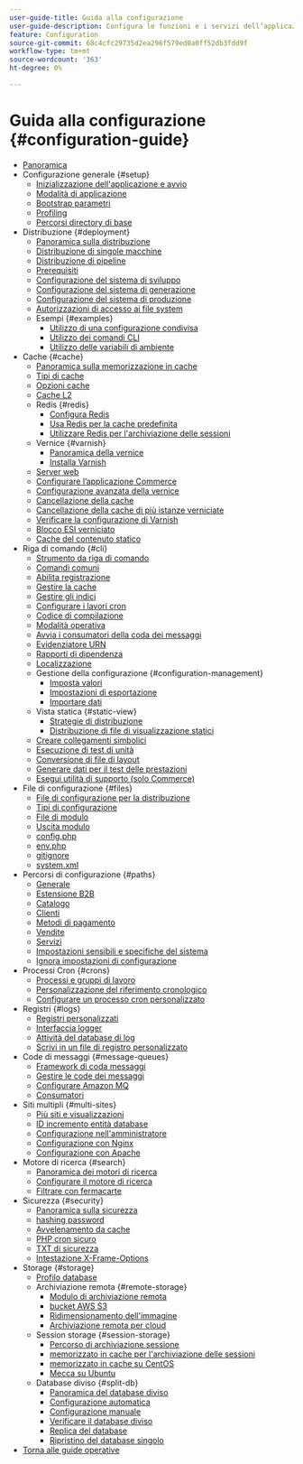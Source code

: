 ```yaml
---
user-guide-title: Guida alla configurazione
user-guide-description: Configura le funzioni e i servizi dell’applicazione Adobe Commerce o Magenti Open Source.
feature: Configuration
source-git-commit: 68c4cfc29735d2ea296f579ed0a0ff52db3fdd9f
workflow-type: tm+mt
source-wordcount: '363'
ht-degree: 0%

---
```



# Guida alla configurazione {#configuration-guide}

+ [Panoramica](overview.md)
+ Configurazione generale {#setup}
   + [Inizializzazione dell&#39;applicazione e avvio](bootstrap/initialization.md)
   + [Modalità di applicazione](bootstrap/application-modes.md)
   + [Bootstrap parametri](bootstrap/set-parameters.md)
   + [Profiling](bootstrap/mage-profiler.md)
   + [Percorsi directory di base](bootstrap/mage-directory.md)
+ Distribuzione {#deployment}
   + [Panoramica sulla distribuzione](deployment/overview.md)
   + [Distribuzione di singole macchine](deployment/single-machine.md)
   + [Distribuzione di pipeline](deployment/technical-details.md)
   + [Prerequisiti](deployment/prerequisites.md)
   + [Configurazione del sistema di sviluppo](deployment/development-system.md)
   + [Configurazione del sistema di generazione](deployment/build-system.md)
   + [Configurazione del sistema di produzione](deployment/production-system.md)
   + [Autorizzazioni di accesso ai file system](deployment/file-system-permissions.md)
   + Esempi {#examples}
      + [Utilizzo di una configurazione condivisa](deployment/example-shared-configuration.md)
      + [Utilizzo dei comandi CLI](deployment/example-using-cli.md)
      + [Utilizzo delle variabili di ambiente](deployment/example-environment-variables.md)
+ Cache {#cache}
   + [Panoramica sulla memorizzazione in cache](cache/caching-overview.md)
   + [Tipi di cache](cache/cache-types.md)
   + [Opzioni cache](cache/cache-options.md)
   + [Cache L2](cache/level-two-cache.md)
   + Redis {#redis}
      + [Configura Redis](cache/config-redis.md)
      + [Usa Redis per la cache predefinita](cache/redis-pg-cache.md)
      + [Utilizzare Redis per l&#39;archiviazione delle sessioni](cache/redis-session.md)
   + Vernice {#varnish}
      + [Panoramica della vernice](cache/config-varnish.md)
      + [Installa Varnish](cache/config-varnish-install.md)
   + [Server web](cache/config-varnish-server.md)
   + [Configurare l’applicazione Commerce](cache/configure-varnish-commerce.md)
   + [Configurazione avanzata della vernice](cache/config-varnish-advanced.md)
   + [Cancellazione della cache](cache/use-varnish-cache.md)
   + [Cancellazione della cache di più istanze verniciate](cache/use-multiple-varnish-cache.md)
   + [Verificare la configurazione di Varnish](cache/config-varnish-final.md)
   + [Blocco ESI verniciato](cache/use-varnish-esi.md)
   + [Cache del contenuto statico](cache/static-content-signing.md)
+ Riga di comando {#cli}
   + [Strumento da riga di comando](cli/config-cli.md)
   + [Comandi comuni](cli/common-cli-commands.md)
   + [Abilita registrazione](cli/enable-logging.md)
   + [Gestire la cache](cli/manage-cache.md)
   + [Gestire gli indici](cli/manage-indexers.md)
   + [Configurare i lavori cron](cli/configure-cron-jobs.md)
   + [Codice di compilazione](cli/code-compiler.md)
   + [Modalità operativa](cli/set-mode.md)
   + [Avvia i consumatori della coda dei messaggi](cli/start-message-queues.md)
   + [Evidenziatore URN](cli/urn-highlighter.md)
   + [Rapporti di dipendenza](cli/dependency-reports.md)
   + [Localizzazione](cli/localization.md)
   + Gestione della configurazione {#configuration-management}
      + [Imposta valori](cli/set-configuration-values.md)
      + [Impostazioni di esportazione](cli/export-configuration.md)
      + [Importare dati](cli/import-configuration.md)
   + Vista statica {#static-view}
      + [Strategie di distribuzione](cli/static-view-file-strategy.md)
      + [Distribuzione di file di visualizzazione statici](cli/static-view-file-deployment.md)
   + [Creare collegamenti simbolici](cli/create-symlinks.md)
   + [Esecuzione di test di unità](cli/unit-tests.md)
   + [Conversione di file di layout](cli/convert-layout-files.md)
   + [Generare dati per il test delle prestazioni](cli/generate-data.md)
   + [Esegui utilità di supporto (solo Commerce)](cli/run-support-utilities.md)
+ File di configurazione {#files}
   + [File di configurazione per la distribuzione](reference/deployment-files.md)
   + [Tipi di configurazione](reference/config-create-types.md)
   + [File di modulo](reference/module-files.md)
   + [Uscita modulo](reference/disable-module-output.md)
   + [config.php](reference/config-reference-configphp.md)
   + [env.php](reference/config-reference-envphp.md)
   + [gitignore](reference/config-reference-gitignore.md)
   + [system.xml](reference/config-reference-systemxml.md)
+ Percorsi di configurazione {#paths}
   + [Generale](reference/config-reference-general.md)
   + [Estensione B2B](reference/config-reference-b2b.md)
   + [Catalogo](reference/config-reference-catalog.md)
   + [Clienti](reference/config-reference-customers.md)
   + [Metodi di pagamento](reference/config-reference-payment.md)
   + [Vendite](reference/config-reference-sales.md)
   + [Servizi](reference/config-reference-services.md)
   + [Impostazioni sensibili e specifiche del sistema](reference/config-reference-sens.md)
   + [Ignora impostazioni di configurazione](reference/override-config-settings.md)
+ Processi Cron {#crons}
   + [Processi e gruppi di lavoro](cron/custom-cron.md)
   + [Personalizzazione del riferimento cronologico](cron/custom-cron-reference.md)
   + [Configurare un processo cron personalizzato](cron/custom-cron-tutorial.md)
+ Registri {#logs}
   + [Registri personalizzati](logs/custom-logging.md)
   + [Interfaccia logger](logs/logger-interface.md)
   + [Attività del database di log](logs/database-activity.md)
   + [Scrivi in un file di registro personalizzato](logs/custom-log-files.md)
+ Code di messaggi {#message-queues}
   + [Framework di coda messaggi](queues/message-queue-framework.md)
   + [Gestire le code dei messaggi](queues/manage-message-queues.md)
   + [Configurare Amazon MQ](queues/aws-mq.md)
   + [Consumatori](queues/consumers.md)
+ Siti multipli {#multi-sites}
   + [Più siti e visualizzazioni](multi-sites/ms-overview.md)
   + [ID incremento entità database](multi-sites/change-increment-id.md)
   + [Configurazione nell&#39;amministratore](multi-sites/ms-admin.md)
   + [Configurazione con Nginx](multi-sites/ms-nginx.md)
   + [Configurazione con Apache](multi-sites/ms-apache.md)
+ Motore di ricerca {#search}
   + [Panoramica dei motori di ricerca](search/overview-search.md)
   + [Configurare il motore di ricerca](search/configure-search-engine.md)
   + [Filtrare con fermacarte](search/search-stopwords.md)
+ Sicurezza {#security}
   + [Panoramica sulla sicurezza](security/overview.md)
   + [hashing password](security/password-hashing.md)
   + [Avvelenamento da cache](security/cache-poisoning.md)
   + [PHP cron sicuro](security/secure-cron-php.md)
   + [TXT di sicurezza](security/security-txt.md)
   + [Intestazione X-Frame-Options](security/xframe-options.md)
+ Storage {#storage}
   + [Profilo database](storage/db-profiler.md)
   + Archiviazione remota {#remote-storage}
      + [Modulo di archiviazione remota](remote-storage/remote-storage.md)
      + [bucket AWS S3](remote-storage/remote-storage-aws-s3.md)
      + [Ridimensionamento dell&#39;immagine](remote-storage/remote-storage-image-resize.md)
      + [Archiviazione remota per cloud](remote-storage/cloud-support.md)
   + Session storage {#session-storage}
      + [Percorso di archiviazione sessione](storage/sessions.md)
      + [memorizzato in cache per l&#39;archiviazione delle sessioni](storage/memcached.md)
      + [memorizzato in cache su CentOS](storage/memcache-centos.md)
      + [Mecca su Ubuntu](storage/memcache-ubuntu.md)
   + Database diviso {#split-db}
      + [Panoramica del database diviso](storage/multi-master.md)
      + [Configurazione automatica](storage/multi-master-masterdb.md)
      + [Configurazione manuale](storage/multi-master-manual.md)
      + [Verificare il database diviso](storage/multi-master-verify.md)
      + [Replica del database](storage/multi-master-replication.md)
      + [Ripristino del database singolo](storage/revert-split-database.md)
+ [Torna alle guide operative](https://experienceleague.adobe.com/docs/commerce-operations/operational-guides/home.html)